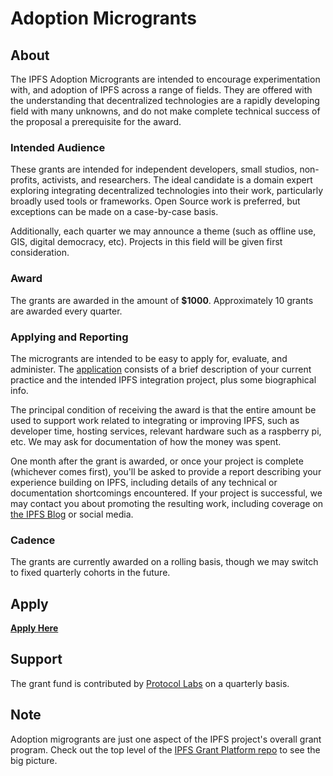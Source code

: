# Adoption Microgrants

## About

The IPFS Adoption Microgrants are intended to encourage experimentation with, and adoption of IPFS across a range of fields. They are offered with the understanding that decentralized technologies are a rapidly developing field with many unknowns, and do not make complete technical success of the proposal a prerequisite for the award.

### Intended Audience
These grants are intended for independent developers, small studios, non-profits, activists, and researchers. The ideal candidate is a domain expert exploring integrating decentralized technologies into their work, particularly broadly used tools or frameworks. Open Source work is preferred, but exceptions can be made on a case-by-case basis.

Additionally, each quarter we may announce a theme (such as offline use, GIS, digital democracy, etc). Projects in this field will be given first consideration.

### Award
The grants are awarded in the amount of **$1000**. Approximately 10 grants are awarded every quarter.

### Applying and Reporting
The microgrants are intended to be easy to apply for, evaluate, and administer. The [application](../../issues/new?assignees=parkan&labels=microgrant&template=microgrant.md&title=%5BMICROGRANT%5D+%3CYour+Title+Here%3E) consists of a brief description of your current practice and the intended IPFS integration project, plus some biographical info.

The principal condition of receiving the award is that the entire amount be used to support work related to integrating or improving IPFS, such as developer time, hosting services, relevant hardware such as a raspberry pi, etc. We may ask for documentation of how the money was spent. 

One month after the grant is awarded, or once your project is complete (whichever comes first), you'll be asked to provide a report describing your experience building on IPFS, including details of any technical or documentation shortcomings encountered. If your project is successful, we may contact you about promoting the resulting work, including coverage on [the IPFS Blog](https://blog.ipfs.io/) or social media.


### Cadence
The grants are currently awarded on a rolling basis, though we may switch to fixed quarterly cohorts in the future.

## Apply

[**Apply Here**](https://github.com/protocol/ipfs-grants/issues/new?assignees=parkan&labels=microgrant&template=microgrant.md&title=%5BMICROGRANT%5D+%3CYour+Title+Here%3E)

## Support
The grant fund is contributed by [Protocol Labs](https://protocol.ai/) on a quarterly basis.

## Note
Adoption migrogrants are just one aspect of the IPFS project's overall grant program. Check out the top level of the [IPFS Grant Platform repo](https://github.com/ipfs/devgrants) to see the big picture.

